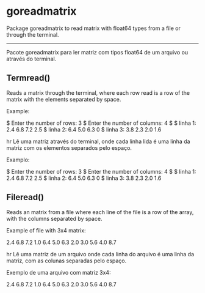 # goreadmatrix

Package goreadmatrix to read matrix with float64 types from a file or through the terminal.

___________________________________________________________________________________________
Pacote goreadmatrix para ler matriz com tipos float64 de um arquivo ou através do terminal.

## Termread()

Reads a matrix through the terminal, where each row read is a row of the matrix with the elements separated by space.

Example:

$ Enter the number of rows: 3
$ Enter the number of columns: 4
$
$ linha 1: 2.4 6.8 7.2 2.5
$ linha 2: 6.4 5.0 6.3 0
$ linha 3: 3.8 2.3 2.0 1.6

hr
Lê uma matriz através do terminal, onde cada linha lida é uma linha da matriz com os elementos separados pelo espaço.

Examplo:

$ Enter the number of rows: 3
$ Enter the number of columns: 4
$
$ linha 1: 2.4 6.8 7.2 2.5
$ linha 2: 6.4 5.0 6.3 0
$ linha 3: 3.8 2.3 2.0 1.6

## Fileread()

Reads an matrix from a file where each line of the file is a row of the array, with the columns separated by space.

Example of file with 3x4 matrix:

2.4 6.8 7.2 1.0
6.4 5.0 6.3 2.0
3.0 5.6 4.0 8.7

hr
Lê uma matriz de um arquivo onde cada linha do arquivo é uma linha da matriz, com as colunas separadas pelo espaço.

Exemplo de uma arquivo com matriz 3x4:

2.4 6.8 7.2 1.0
6.4 5.0 6.3 2.0
3.0 5.6 4.0 8.7